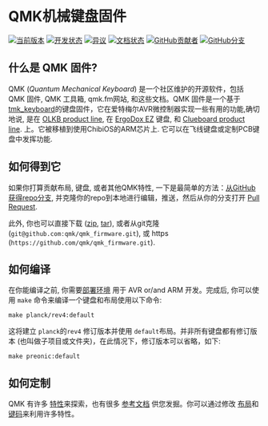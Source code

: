 # QMK机械键盘固件

[![当前版本](https://img.shields.io/github/tag/qmk/qmk_firmware.svg)](https://github.com/qmk/qmk_firmware/tags)
[![开发状态](https://travis-ci.org/qmk/qmk_firmware.svg?branch=master)](https://travis-ci.org/qmk/qmk_firmware)
[![异议](https://img.shields.io/discord/440868230475677696.svg)](https://discord.gg/Uq7gcHh)
[![文档状态](https://img.shields.io/badge/docs-ready-orange.svg)](https://docs.qmk.fm)
[![GitHub贡献者](https://img.shields.io/github/contributors/qmk/qmk_firmware.svg)](https://github.com/qmk/qmk_firmware/pulse/monthly)
[![GitHub分支](https://img.shields.io/github/forks/qmk/qmk_firmware.svg?style=social&label=Fork)](https://github.com/qmk/qmk_firmware/)

## 什么是 QMK 固件?

QMK (*Quantum Mechanical Keyboard*) 是一个社区维护的开源软件，包括 QMK 固件, QMK 工具箱, qmk.fm网站, 和这些文档。QMK 固件是一个基于[tmk\_keyboard](http://github.com/tmk/tmk_keyboard)的键盘固件，它在爱特梅尔AVR微控制器实现一些有用的功能,确切地说, 是在 [OLKB product line](http://olkb.com), 在 [ErgoDox EZ](http://www.ergodox-ez.com) 键盘, 和 [Clueboard product line](http://clueboard.co/). 上。它被移植到使用ChibiOS的ARM芯片上. 它可以在飞线键盘或定制PCB键盘中发挥功能.

## 如何得到它

如果你打算贡献布局, 键盘, 或者其他QMK特性, 一下是最简单的方法：[从GitHub获得repo分支](https://github.com/qmk/qmk_firmware#fork-destination-box), 并克隆你的repo到本地进行编辑，推送，然后从你的分支打开 [Pull Request](https://github.com/qmk/qmk_firmware/pulls).

此外, 你也可以直接下载 ([zip](https://github.com/qmk/qmk_firmware/zipball/master), [tar](https://github.com/qmk/qmk_firmware/tarball/master)), 或者从git克隆 (`git@github.com:qmk/qmk_firmware.git`), 或 https (`https://github.com/qmk/qmk_firmware.git`).

## 如何编译

在你能编译之前, 你需要[部署环境](zh-cn/getting_started_build_tools.md) 用于 AVR or/and ARM 开发。完成后, 你可以使用 `make` 命令来编译一个键盘和布局使用以下命令:

    make planck/rev4:default

这将建立 `planck`的`rev4` 修订版本并使用 `default`布局。并非所有键盘都有修订版本 (也叫做子项目或文件夹)，在此情况下，修订版本可以省略，如下:

    make preonic:default

## 如何定制

QMK 有许多 [特性](zh-cn/features.md)来探索，也有很多 [参考文档](http://docs.qmk.fm) 供您发掘。你可以通过修改 [布局](zh-cn/keymap.md)和[键码](zh-cn/keycodes.md)来利用许多特性。

